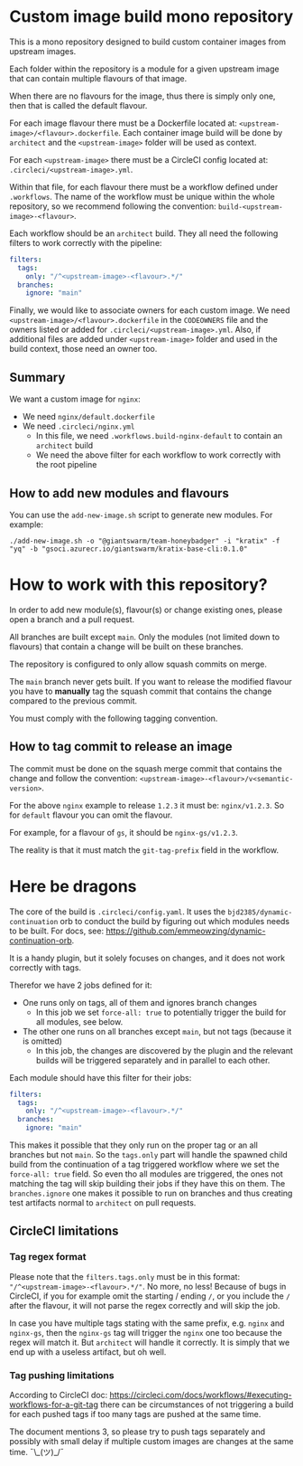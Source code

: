 # Custom image build mono repository

This is a mono repository designed to build custom container images from upstream images.

Each folder within the repository is a module for a given upstream image that can contain multiple flavours of that image.

When there are no flavours for the image, thus there is simply only one, then that is called the default flavour.

For each image flavour there must be a Dockerfile located at: `<upstream-image>/<flavour>.dockerfile`.
Each container image build will be done by `architect` and the `<upstream-image>` folder will be used as context.

For each `<upstream-image>` there must be a CircleCI config located at: `.circleci/<upstream-image>.yml`.

Within that file, for each flavour there must be a workflow defined under `.workflows`. The name of the workflow must
be unique within the whole repository, so we recommend following the convention: `build-<upstream-image>-<flavour>`.

Each workflow should be an `architect` build. They all need the following filters to work correctly with the pipeline:

```yaml
filters:
  tags:
    only: "/^<upstream-image>-<flavour>.*/"
  branches:
    ignore: "main"
```

Finally, we would like to associate owners for each custom image. We need `<upstream-image>/<flavour>.dockerfile` in
the `CODEOWNERS` file and the owners listed or added for `.circleci/<upstream-image>.yml`. Also, if additional files are
added under `<upstream-image>` folder and used in the build context, those need an owner too.

## Summary

We want a custom image for `nginx`:

- We need `nginx/default.dockerfile`
- We need `.circleci/nginx.yml`
  - In this file, we need `.workflows.build-nginx-default` to contain an `architect` build
  - We need the above filter for each workflow to work correctly with the root pipeline

## How to add new modules and flavours

You can use the `add-new-image.sh` script to generate new modules. For example:

```shell
./add-new-image.sh -o "@giantswarm/team-honeybadger" -i "kratix" -f "yq" -b "gsoci.azurecr.io/giantswarm/kratix-base-cli:0.1.0"
```

# How to work with this repository?

In order to add new module(s), flavour(s) or change existing ones, please open a branch and a pull request.

All branches are built except `main`. Only the modules (not limited down to flavours) that contain a change will be built on these branches.

The repository is configured to only allow squash commits on merge.

The `main` branch never gets built. If you want to release the modified flavour you have to **manually** tag the squash
commit that contains the change compared to the previous commit.

You must comply with the following tagging convention.

## How to tag commit to release an image

The commit must be done on the squash merge commit that contains the change and follow the convention:
`<upstream-image>-<flavour>/v<semantic-version>`.

For the above `nginx` example to release `1.2.3` it must be: `nginx/v1.2.3`. So for `default` flavour you can omit
the flavour.

For example, for a flavour of `gs`, it should be `nginx-gs/v1.2.3`.

The reality is that it must match the `git-tag-prefix` field in the workflow.

# Here be dragons

The core of the build is `.circleci/config.yaml`. It uses the `bjd2385/dynamic-continuation` orb to conduct the build
by figuring out which modules needs to be built. For docs, see: https://github.com/emmeowzing/dynamic-continuation-orb.

It is a handy plugin, but it solely focuses on changes, and it does not work correctly with tags.

Therefor we have 2 jobs defined for it:

- One runs only on tags, all of them and ignores branch changes
  - In this job we set `force-all: true` to potentially trigger the build for all modules, see below. 
- The other one runs on all branches except `main`, but not tags (because it is omitted)
  - In this job, the changes are discovered by the plugin and the relevant builds will be triggered separately and
    in parallel to each other.

Each module should have this filter for their jobs:

```yaml
filters:
  tags:
    only: "/^<upstream-image>-<flavour>.*/"
  branches:
    ignore: "main"
```

This makes it possible that they only run on the proper tag or an all branches but not `main`. So the `tags.only`
part will handle the spawned child build from the continuation of a tag triggered workflow where we set the
`force-all: true` field. So even tho all modules are triggered, the ones not matching the tag will skip building their
jobs if they have this on them. The `branches.ignore` one makes it possible to run on branches and thus creating test
artifacts normal to `architect` on pull requests.

## CircleCI limitations

### Tag regex format

Please note that the `filters.tags.only` must be in this format: `"/^<upstream-image>-<flavour>.*/"`. No more, no less!
Because of bugs in CircleCI, if you for example omit the starting / ending `/`, or you include the `/` after
the flavour, it will not parse the regex correctly and will skip the job.

In case you have multiple tags stating with the same prefix, e.g. `nginx` and `nginx-gs`, then the `nginx-gs` tag
will trigger the `nginx` one too because the regex will match it. But `architect` will handle it correctly. It is simply
that we end up with a useless artifact, but oh well.

### Tag pushing limitations

According to CircleCI doc: https://circleci.com/docs/workflows/#executing-workflows-for-a-git-tag there can be
circumstances of not triggering a build for each pushed tags if too many tags are pushed at the same time.

The document mentions 3, so please try to push tags separately and possibly with small delay if multiple custom images
are changes at the same time. ¯\\\_(ツ)_/¯
